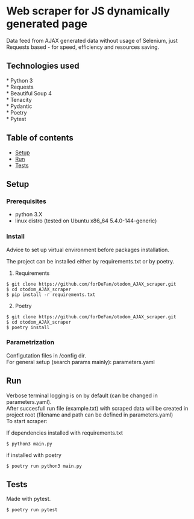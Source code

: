 <h1>Web scraper for JS dynamically generated page</h1>

Data feed from AJAX generated data without usage of Selenium, just Requests based - for speed, efficiency and resources saving.

<h2>Technologies used</h2>
* Python 3<br>
* Requests<br>
* Beautiful Soup 4<br>
* Tenacity<br>
* Pydantic<br>
* Poetry<br>
* Pytest


## Table of contents

* [Setup](#setup)
* [Run](#run)
* [Tests](#tests)

## Setup

### Prerequisites

* python 3.X
* linux distro (tested on Ubuntu x86_64 5.4.0-144-generic)


### Install

Advice to set up virtual environment before packages installation.

The project can be installed either by requirements.txt or by poetry.

1. Requirements

```
$ git clone https://github.com/forDeFan/otodom_AJAX_scraper.git
$ cd otodom_AJAX_scraper
$ pip install -r requirements.txt
```

2. Poetry

```
$ git clone https://github.com/forDeFan/otodom_AJAX_scraper.git
$ cd otodom_AJAX_scraper
$ poetry install
```

### Parametrization

Configutation files in /config dir.
<br>
For general setup (search params mainly): parameters.yaml<br>


## Run

Verbose terminal logging is on by default (can be changed in parameters.yaml).<br>
After succesfull run file (example.txt) with scraped data will be created in project root (filename and path can be defined in parameters.yaml)
<br>
To start scraper:

If dependencies installed with requirements.txt

```
$ python3 main.py
```
if installed with poetry
```
$ poetry run python3 main.py
```

## Tests

Made with pytest.

```
$ poetry run pytest
```